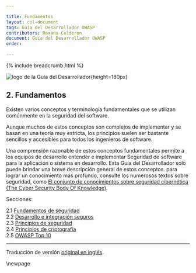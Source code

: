 ```yaml
---

title: Fundamentos
layout: col-document
tags: Guía del Desarrollador OWASP
contributors: Roxana Calderon
document: Guía del Desarrollador OWASP
order:

---
```


{% include breadcrumb.html %}

![logo de la Guía del Desarrollador](../../assets/images/dg_logo.png "Guía del Desarrollador OWASP"){height=180px}

## 2. Fundamentos

Existen varios conceptos y terminología fundamentales que se utilizan comúnmente en la seguridad del software.

Aunque muchos de estos conceptos son complejos de implementar y se basan en una teoría muy estricta,
los principios suelen ser bastante sencillos y accesibles para todos los ingenieros de software.

Una comprensión razonable de estos conceptos fundamentales permite a los equipos de desarrollo entender e implementar
Seguridad de software para la aplicación o sistema en desarrollo.
Esta Guía del Desarrollador solo puede brindar una breve descripción general de estos conceptos.
para lograr un conocimiento más profundo, consulte los numerosos textos sobre seguridad,
como [El conjunto de conocimientos sobre seguridad cibernética (The Cyber Security Body Of Knowledge)][cbok].

Secciones:

2.1 [Fundamentos de seguridad](#security-fundamentals)  
2.2 [Desarrollo e integración seguros](#secure-development-and-integration)  
2.3 [Principios de seguridad](#principles-of-security)  
2.4 [Principios de criptografía](#principles-of-cryptography)  
2.5 [OWASP Top 10](#owasp-top-ten)  

----

Traducción de versión [original en inglés][release0400].

[cbok]: https://www.cybok.org/
[release0400]: https://github.com/OWASP/www-project-developer-guide/blob/main/release/04-foundations/toc.md

\newpage
